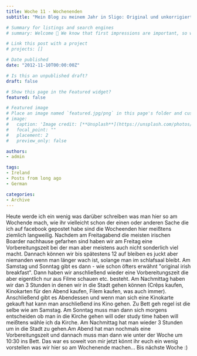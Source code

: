 ```yaml
---
title: Woche 11 - Wochenenden
subtitle: "Mein Blog zu meinem Jahr in Sligo: Original und unkorrigiert"

# Summary for listings and search engines
# summary: Welcome 👋 We know that first impressions are important, so we've populated your new site with some initial content to help you get familiar with everything in no time.

# Link this post with a project
# projects: []

# Date published
date: "2012-11-10T00:00:00Z"

# Is this an unpublished draft?
draft: false

# Show this page in the Featured widget?
featured: false

# Featured image
# Place an image named `featured.jpg/png` in this page's folder and customize its options here.
# image:
#   caption: 'Image credit: [**Unsplash**](https://unsplash.com/photos/CpkOjOcXdUY)'
#   focal_point: ""
#   placement: 2
#   preview_only: false

authors:
- admin

tags:
- Ireland
- Posts from long ago
- German

categories:
- Archive
---
```


Heute werde ich ein wenig was darüber schreiben was man hier so am Wochende mach, wie ihr vielleicht schon der einen oder anderen Sache die ich auf facebook gepostet habe sind die Wocheenden hier meißtens ziemlich langweilig. Nachdem am Freitagabend die meisten irischen Boarder nachhause gefarhen sind haben wir am Freitag eine Vorbereitungszeit bei der man aber meistens auch nicht sonderlich viel macht. Dannach können wir bis spätestens 12 auf bleiben es juckt aber niemanden wenn man länger wach ist, solange man im schlafsaal bleibt. Am Samstag und Sonntag gibt es dann - wie schon öfters erwähnt "original irish breakfast". Dann haben wir anschließend wieder eine Vorbereitungszeit die aber eigentlich nur aus Filme schauen etc. besteht. Am Nachmittag haben wir dan 3 Stunden in denen wir in die Stadt gehen können (Crêps kaufen, Kinokarten für den Abend kaufen, Filem kaufen, was auch immer). Anschließend gibt es Abendessen und wenn man sich eine Kinokarte gekauft hat kann man anschließend ins Kino gehen. Zu Bett geh regel ist die selbe wie am Samstag.
Am Sonntag muss man dann sich morgens entscheiden ob man in die Kirche gehen will oder study time haben will meißtens wähle ich da Kirche. Am Nachmittag hat man wieder 3 Stunden um in die Stadt zu gehen.Am Abend hat man nochmals eine Vorbereitungszeit und dannach muss man dann wie unter der Woche um 10:30 ins Bett. Das war es soweit von mir jetzt könnt ihr euch ein wenig vorstellen was wir hier so am Wochenende machen... Bis nächste Woche :)